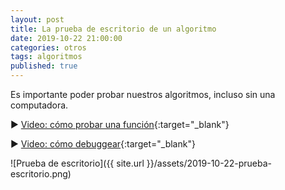 ```yaml
---
layout: post
title: La prueba de escritorio de un algoritmo
date: 2019-10-22 21:00:00
categories: otros
tags: algoritmos
published: true
---
```


Es importante poder probar nuestros algoritmos, incluso sin una computadora.

▶️ [Video: cómo probar una función](https://youtu.be/ZJP0Z5-sbeY){:target="_blank"}

▶️ [Video: cómo debuggear](https://youtu.be/5W14n0PjfyI){:target="_blank"}

![Prueba de escritorio]({{ site.url }}/assets/2019-10-22-prueba-escritorio.png)

